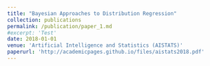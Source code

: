 ```yaml
---
title: "Bayesian Approaches to Distribution Regression"
collection: publications
permalink: /publication/paper_1.md
#excerpt: 'Test'
date: 2018-01-01
venue: 'Artificial Intelligence and Statistics (AISTATS)'
paperurl: 'http://academicpages.github.io/files/aistats2018.pdf'
---
```


